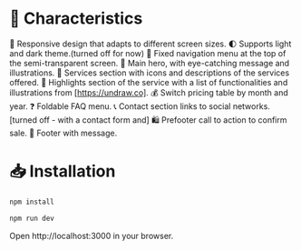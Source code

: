 # 🚀 Characteristics
📱 Responsive design that adapts to different screen sizes.
🌓 Supports light and dark theme.(turned off for now)
📍 Fixed navigation menu at the top of the semi-transparent screen.
🚀 Main hero, with eye-catching message and illustrations.
💼 Services section with icons and descriptions of the services offered.
🎉 Highlights section of the service with a list of functionalities and illustrations from [https://undraw.co].
💰 Switch pricing table by month and year.
❓ Foldable FAQ menu.
📞 Contact section links to social networks.[turned off - with a contact form and]
🛍️ Prefooter call to action to confirm sale.
📄 Footer with message.

# 📥 Installation

````bash
npm install
````
````bash
npm run dev
````
Open http://localhost:3000 in your browser.